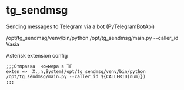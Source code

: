 # tg_sendmsg
Sending messages to Telegram via a bot (PyTelegramBotApi)

/opt/tg_sendmsg/venv/bin/python /opt/tg_sendmsg/main.py --caller_id Vasia


Asterisk extension config
```
;;;Отправка  номмера в ТГ
exten => _X.,n,System(/opt/tg_sendmsg/venv/bin/python /opt/tg_sendmsg/main.py --caller_id ${CALLERID(num)})
;;;
```